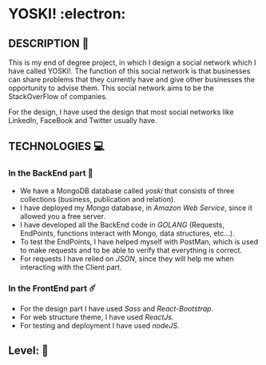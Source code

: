 # YOSKI! :electron:

## DESCRIPTION :page_with_curl:
This is my end of degree project, in which I design a social network which I have called YOSKI!. The function of this social network is that businesses can share problems that they currently have and give other businesses the opportunity to advise them. This social network aims to be the StackOverFlow of companies.

For the design, I have used the design that most social networks like LinkedIn, FaceBook and Twitter usually have.


## TECHNOLOGIES :computer:

### In the BackEnd part :rocket:
- We have a MongoDB database called *yoski* that consists of three collections (business, publication and relation).
- I have deployed my *Mongo* database, in *Amazon Web Service*, since it allowed you a free server.
- I have developed all the BackEnd code in *GOLANG* (Requests, EndPoints, functions interact with Mongo, data structures, etc...).
- To test the EndPoints, I have helped myself with PostMan, which is used to make requests and to be able to verify that everything is correct.
- For requests I have relied on *JSON*, since they will help me when interacting with the Client part.

### In the FrontEnd part :comet:
- For the design part I have used *Sass* and *React-Bootstrap*.
- For web structure theme, I have used *ReactJs*.
- For testing and deployment I have used *nodeJS*.

## **Level:** :closed_book:
